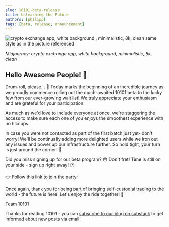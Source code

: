 ```yaml
---
slug: 10101-beta-release
title: Unleashing the Future
authors: [philipp]
tags: [beta, release, announcement]
---
```


![crypto exchange app, white background , minimalistic, 8k, clean same style as in the picture referenced](https://substack-post-media.s3.amazonaws.com/public/images/387e182b-5a0f-44ab-94f6-3e60f9f46cd1_1024x1024.png "crypto exchange app, white background , minimalistic, 8k, clean same style as in the picture referenced")

_Midjourney: crypto exchange app, white background, minimalistic, 8k, clean_

## Hello Awesome People! 🚀

Drum-roll, please... 🥁 Today marks the beginning of an incredible journey as we proudly commence rolling out the much-awaited 10101 beta to the lucky few from our ever-growing wait list! We truly appreciate your enthusiasm and are grateful for your participation.

<!-- truncate -->

As much as we'd love to include everyone at once, we're staggering the access to make sure each one of you enjoys the smoothest experience with no hiccups.

In case you were not contacted as part of the first batch just yet- don't worry! We'll be continually adding more delighted users while we iron out any issues and power up our infrastructure further. So hold tight, your turn is just around the corner! 🎢

Did you miss signing up for our beta program? 😳 Don't fret! Time is still on your side - sign up right away! 🕐

👉 Follow this link to join the party:

<form-widget mode="popup" ucid="fYdNFh2lxfjzyTLHzY9gsiOs7K0" id="i-want-trade-action-bottom"></form-widget>

Once again, thank you for being part of bringing self-custodial trading to the world - the future is here! Let's enjoy the ride together! 🎉

Team 10101

Thanks for reading 10101 - you can [subscribe to our blog on substack](https://10101.substack.com/) to get informed about new posts via email!
